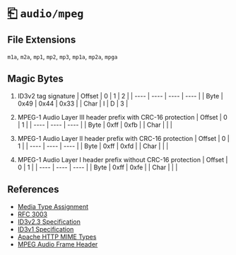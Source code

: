 # [⎗](../README.md) `audio/mpeg`

## File Extensions

`m1a`, `m2a`, `mp1`, `mp2`, `mp3`, `mp1a`, `mp2a`, `mpga`

## Magic Bytes

1. ID3v2 tag signature
   | Offset | 0 | 1 | 2 |
   | ---- | ---- | ---- | ---- |
   | Byte | 0x49 | 0x44 | 0x33 |
   | Char | I | D | 3 |

2. MPEG-1 Audio Layer III header prefix with CRC-16 protection
   | Offset | 0 | 1 |
   | ---- | ---- | ---- |
   | Byte | 0xff | 0xfb |
   | Char | | |

3. MPEG-1 Audio Layer II header prefix with CRC-16 protection
   | Offset | 0 | 1 |
   | ---- | ---- | ---- |
   | Byte | 0xff | 0xfd |
   | Char | | |

4. MPEG-1 Audio Layer I header prefix without CRC-16 protection
   | Offset | 0 | 1 |
   | ---- | ---- | ---- |
   | Byte | 0xff | 0xfe |
   | Char | | |

## References

- [Media Type Assignment](https://www.iana.org/assignments/media-types/audio/mpeg)
- [RFC 3003](https://datatracker.ietf.org/doc/html/rfc3003)
- [ID3v2.3 Specification](https://id3lib.sourceforge.net/id3/id3v2.3.0.html)
- [ID3v1 Specification](https://id3lib.sourceforge.net/id3/id3v1.html)
- [Apache HTTP MIME Types](https://svn.apache.org/repos/asf/httpd/httpd/trunk/docs/conf/mime.types)
- [MPEG Audio Frame Header](https://www.datavoyage.com/mpgscript/mpeghdr.htm)
